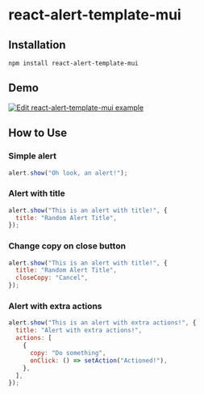 # react-alert-template-mui

## Installation

```
npm install react-alert-template-mui
```

## Demo

[![Edit react-alert-template-mui example](https://codesandbox.io/static/img/play-codesandbox.svg)](https://codesandbox.io/s/react-alert-template-mui-example-up2ys?fontsize=14)

## How to Use

### Simple alert

```javascript
alert.show("Oh look, an alert!");
```

### Alert with title

```javascript
alert.show("This is an alert with title!", {
  title: "Random Alert Title",
});
```

### Change copy on close button

```javascript
alert.show("This is an alert with title!", {
  title: "Random Alert Title",
  closeCopy: "Cancel",
});
```

### Alert with extra actions

```javascript
alert.show("This is an alert with extra actions!", {
  title: "Alert with extra actions!",
  actions: [
    {
      copy: "Do something",
      onClick: () => setAction("Actioned!"),
    },
  ],
});
```

